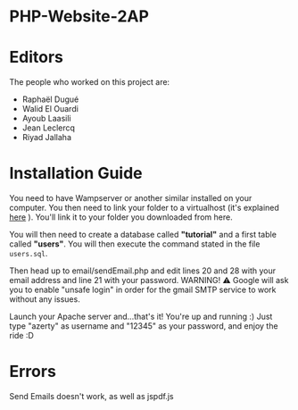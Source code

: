 # PHP-Website-2AP

# Editors
The people who worked on this project are:
- Raphaël Dugué
- Walid El Ouardi
- Ayoub Laasili
- Jean Leclercq
- Riyad Jallaha

# Installation Guide
You need to have Wampserver or another similar installed on your computer.
You then need to link your folder to a virtualhost (it's explained [here](https://agence-web.cubis-helios.com/wamp-creer-un-nouveau-vhosts-domaine-sous-domaine/) ). You'll link it to your folder you downloaded from here.

You will then need to create a database called **"tutorial"** and a first table called **"users"**. You will then execute the command stated in the file `users.sql`.

Then head up to email/sendEmail.php and edit lines 20 and 28 with your email address and line 21 with your password.
WARNING! ⚠ Google will ask you to enable "unsafe login" in order for the gmail SMTP service to work without any issues.

Launch your Apache server and...that's it! You're up and running :)
Just type "azerty" as username and "12345" as your password, and enjoy the ride :D

# Errors

Send Emails doesn't work, as well as jspdf.js



